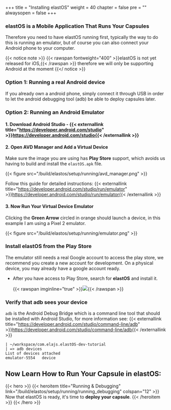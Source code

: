 +++
title = "Installing elastOS"
weight = 40
chapter = false
pre = ""
alwaysopen = false
+++

### elastOS is a Mobile Application That Runs Your Capsules

Therefore you need to have elastOS running first, typically the way to do this is running an emulator, but of course you can also connect your Android phone to your computer. 

{{< notice note >}}
    {{< rawspan fontweight="400" >}}elastOS is not yet released for iOS,{{< /rawspan >}} therefore we will only be supporting Android at the moment
{{</ notice >}}

### Option 1: Running a real Android device

If you already own a android phone, simply connect it through USB in order to let the android debugging tool (adb) be able to deploy capsules later.

### Option 2: Running an Android Emulator

#### 1. Download Android Studio - {{< externallink title="https://developer.android.com/studio" >}}https://developer.android.com/studio{{< /externallink >}}

#### 2. Open AVD Manager and Add a Virtual Device 

Make sure the image you are using has **Play Store** support, which avoids us having to build and install the `elastOS.apk` file.

{{< figure src="/build/elastos/setup/running/avd_manager.png" >}} 

Follow this guide for detailed instructions: {{< externallink title="https://developer.android.com/studio/run/emulator" >}}https://developer.android.com/studio/run/emulator{{< /externallink >}}

#### 3. Now Run Your Virtual Device Emulator 

Clicking the **Green Arrow** circled in orange should launch a device, in this example I am using a Pixel 2 emulator. 

{{< figure src="/build/elastos/setup/running/emulator.png" >}} 

### Install elastOS from the Play Store

The emulator still needs a real Google account to access the play store, we recommend you create a new account for development. On a physical device, you may already have a google account ready.

- After you have access to Play Store, search for **elastOS** and install it.
    
    {{< rawspan imginline="true" >}}<img src="/build/elastos/setup/running/elastOS_play-store.png"></img>{{< /rawspan >}}

### Verify that adb sees your device

`adb` is the Android Debug Bridge which is a command line tool that should be installed with Android Studio, 
for more information see: {{< externallink title="https://developer.android.com/studio/command-line/adb" >}}https://developer.android.com/studio/command-line/adb{{< /externallink >}}

    | ~/workspace/com.elajs.elastOS-dev-tutorial 
    | => adb devices
    List of devices attached
    emulator-5554	device
    
## Now Learn How to Run Your Capsule in elastOS:

{{< hero >}}
    {{< heroitem title="Running & Debugging" link="/build/elastos/setup/running/running_debugging" colspan="12" >}}
        Now that elastOS is ready, it's time to <b>deploy your capsule</b>.
    {{< /heroitem >}}
 {{< /hero >}}